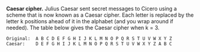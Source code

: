 **Caesar cipher.** Julius Caesar sent secret messages to Cicero using a scheme that is now known as a Caesar cipher. Each letter is replaced by the letter k positions ahead of it in the alphabet (and you wrap around if needed). The table below gives the Caesar cipher when k = 3.
```
Original:  A B C D E F G H I J K L M N O P Q R S T U V W X Y Z
Caesar:    D E F G H I J K L M N O P Q R S T U V W X Y Z A B C
```